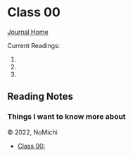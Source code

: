 # Class 00

[Journal Home](README.md)

Current Readings:

1. []()
2. []()
3. []()

## Reading Notes

### 

### 

### 

### Things I want to know more about

&copy; 2022, NoMichi

- [Class 00: ](code000/class00.md)
